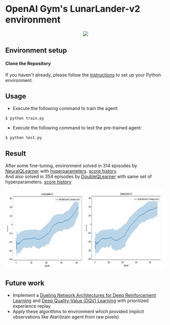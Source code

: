 # OpenAI Gym's LunarLander-v2 environment

<p align="center">
    <img src="../../assets/lunar_lander_neural_q_learner_test.gif" height="250px">
</p>

## Environment setup

#### Clone the Repository
If you haven't already, please follow the [instructions](https://github.com/dganbold/deep_reinforcement_learning) to set up your Python environment.

## Usage

- Execute the following command to train the agent:

```
$ python train.py
```

- Execute the following command to test the pre-trained agent:

```
$ python test.py
```

## Result
After some fine-tuning, environment solved in 314 episodes by [NeuralQLearner](https://github.com/dganbold/deep_reinforcement_learning/blob/master/NeuralQLearning/agent/NeuralQLearner.py) with [hyperparameters](https://github.com/dganbold/deep_reinforcement_learning/blob/master/NeuralQLearning/config/OpenAIGym_Box2d.py). [score history](https://github.com/dganbold/deep_reinforcement_learning/blob/master/NeuralQLearning/LunarLander/scores/NeuralQLearner_LunarLander-v2_batch_64_lr_5E-04_trained_414_episodes.csv).<br />
And also solved in 354 episodes by [DoubleQLearner](https://github.com/dganbold/deep_reinforcement_learning/blob/master/NeuralQLearning/agent/DoubleQLearner.py) with same set of hyperparameters. [score history](https://github.com/dganbold/deep_reinforcement_learning/blob/master/NeuralQLearning/LunarLander/scores/DoubleQLearner_LunarLander-v2_batch_64_lr_5E-04_trained_454_episodes.csv)

<p align="center">
    <img src="./scores/NeuralQLearner_vs_DoubleQLearner_LunarLander-v2_batch_64_lr_5E-04.png" height="250px">
</p>

## Future work
- Implement a [Dueling Network Architectures for Deep Reinforcement Learning](https://arxiv.org/abs/1511.06581) and [Deep Quality-Value (DQV) Learning](https://arxiv.org/abs/1810.00368) with prioritized experience replay
- Apply these algorithms to environment which provided implicit observations like Atari(train agent from raw pixels)

